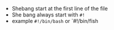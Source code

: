 - Shebang start at the first line of the file
- She bang always start with `#!`
- example `#!/bin/bash` or `#!/bin/fish
